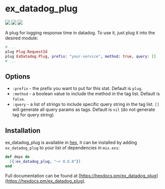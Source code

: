 # ex_datadog_plug

![](https://github.com/Tubitv/ex-datadog-plug/workflows/build/badge.svg) [![](https://img.shields.io/hexpm/v/ex_datadog_plug.svg)](https://hex.pm/packages/ex_datadog_plug) [![](https://img.shields.io/badge/License-MIT-blue.svg)](https://opensource.org/licenses/MIT)

A plug for logging response time in datadog. To use it, just plug it into the desired module:

```elixir
# ...
plug Plug.RequestId
plug ExDatadog.Plug, prefix: "your-service", method: true, query: []
# ...
```

## Options

* `:prefix` - the prefix you want to put for this stat. Default is `plug`.
* `:method` - a boolean value to include the method in the tag list. Default is `false`.
* `:query` - a list of strings to include specific query string in the tag list. `[]` will generate all query params as tags. Default is `nil` (do not generate tag for query string)

## Installation

ex_datadog_plug is available in [hex](https://hex.pm/packages/ex_datadog_plug), it can be installed
by adding `ex_datadog_plug` to your list of dependencies in `mix.exs`:

```elixir
def deps do
  [{:ex_datadog_plug, "~> 0.6.0"}]
end
```

Full documentation can be found at [https://hexdocs.pm/ex_datadog_plug](https://hexdocs.pm/ex_datadog_plug).
